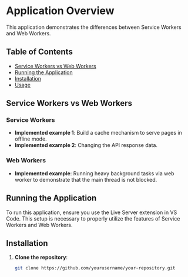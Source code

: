 # Application Overview

This application demonstrates the differences between Service Workers and Web Workers.

## Table of Contents
- [Service Workers vs Web Workers](#service-workers-vs-web-workers)
- [Running the Application](#running-the-application)
- [Installation](#installation)
- [Usage](#usage)

## Service Workers vs Web Workers

### Service Workers
- **Implemented example 1**: Build a cache mechanism to serve pages in offline mode.
- **Implemented example 2**: Changing the API response data.

### Web Workers
- **Implemented example**: Running heavy background tasks via web worker to demonstrate that the main thread is not blocked.

## Running the Application

To run this application, ensure you use the Live Server extension in VS Code. This setup is necessary to properly utilize the features of Service Workers and Web Workers.

## Installation

1. **Clone the repository**:
   ```sh
   git clone https://github.com/yourusername/your-repository.git
